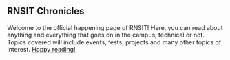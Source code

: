 ## RNSIT Chronicles

Welcome to the official happening page of RNSIT! Here, you can read about anything and everything that goes on in the campus, technical or not. Topics covered will include events, fests, projects and many other topics of interest. [Happy reading! ](https://rnsit.now.sh)
